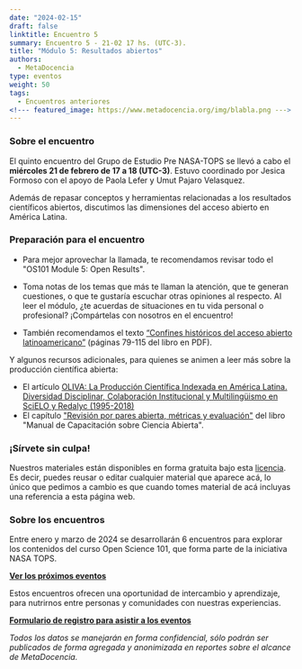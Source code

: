 ```yaml
---
date: "2024-02-15"
draft: false
linktitle: Encuentro 5
summary: Encuentro 5 - 21-02 17 hs. (UTC-3). 
title: "Módulo 5: Resultados abiertos"
authors:
  - MetaDocencia
type: eventos
weight: 50
tags:
  - Encuentros anteriores
<!--- featured_image: https://www.metadocencia.org/img/blabla.png --->
---
```


<!--- ![Grupo de Estudio Pre NASA TOPS, encuentro 1. Módulo 1: El “Ethos” de la Ciencia Abierta. Miércoles 24/01 a las 17 hs. (UTC-3). Coordina Melissa Black](https://www.metadocencia.org/img/blabla.jpg) --->

### Sobre el encuentro

El quinto encuentro del Grupo de Estudio Pre NASA-TOPS se llevó a cabo el **miércoles 21 de febrero de 17 a 18 (UTC-3)**. Estuvo coordinado por Jesica Formoso con el apoyo de Paola Lefer y Umut Pajaro Velasquez.

Además de repasar conceptos y herramientas relacionadas a los resultados científicos abiertos, discutimos las dimensiones del acceso abierto en América Latina.

<!--- ### Materiales del evento

- [Presentación](https://docs.google.com/presentation/d/blabla/edit?usp=sharing)

- [Video del encuentro](https://youtu.be/SotP_QwBDj8)--->

### Preparación para el encuentro

- Para mejor aprovechar la llamada, te recomendamos revisar todo el "OS101 Module 5: Open Results".

- Toma notas de los temas que más te llaman la atención, que te generan cuestiones, o que te gustaría escuchar otras opiniones al respecto. Al leer el módulo, ¿te acuerdas de situaciones en tu vida personal o profesional? ¡Compártelas con nosotros en el encuentro!

- También recomendamos el texto [“Confines históricos del acceso abierto latinoamericano”](https://www.clacso.org/wp-content/uploads/2022/01/Conocimiento-abierto.pdf#V6_Conocimiento%20abierto%20en%20Am%E9rica%20Latina.indd%3A.115367%3A191974) (páginas 79-115 del libro en PDF).

Y algunos recursos adicionales, para quienes se animen a leer más sobre la producción científica abierta:
- El artículo [OLIVA: La Producción Científica Indexada en América Latina. Diversidad Disciplinar, Colaboración Institucional y Multilingüismo en SciELO y Redalyc (1995-2018)](https://www.scielo.br/j/dados/a/XxLf5wmZBw97k8yGdbvGDvh/?lang=es#)
- El capítulo ["Revisión por pares abierta, métricas y evaluación"](https://open-science-training-handbook.github.io/Open-Science-Training-Handbook_ES//02OpenScienceBasics/08OpenPeerReviewMetricsAndEvaluation.html) del libro "Manual de Capacitación sobre Ciencia Abierta".


### ¡Sírvete sin culpa!

Nuestros materiales están disponibles en forma gratuita bajo esta [licencia](https://creativecommons.org/licenses/by/4.0/deed.es). Es decir, puedes reusar o editar cualquier material que aparece acá, lo único que pedimos a cambio es que cuando tomes material de acá incluyas una referencia a esta página web.

### Sobre los encuentros

Entre enero y marzo de 2024 se desarrollarán 6 encuentros para explorar los contenidos del curso Open Science 101, que forma parte de la iniciativa NASA TOPS. 

**[Ver los próximos eventos](https://www.metadocencia.org/eventos)**

Estos encuentros ofrecen una oportunidad de intercambio y aprendizaje, para nutrirnos entre personas y comunidades con nuestras experiencias.

**[Formulario de registro para asistir a los eventos](https://docs.google.com/forms/d/e/1FAIpQLSeNC5FAkHDNwvqJr0419ddccLsru7c38EttgbjOw6ar-x84-Q/viewform)**

*Todos los datos se manejarán en forma confidencial, sólo podrán ser publicados de forma agregada y anonimizada en reportes sobre el alcance de MetaDocencia.*
